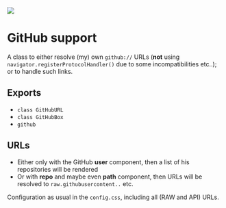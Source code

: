 <img src="https://kekse.biz/github.php?draw&text=`GitHub`&override=github:v4" />

# GitHub support
A class to either resolve (my) own `github://` URLs (**not** using `navigator.registerProtocolHandler()`
due to some incompatibilities etc..); or to handle such links.

## Exports
* `class GitHubURL`
* `class GitHubBox`
* `github`

## URLs
* Either only with the GitHub **user** component, then a list of his repositories will be rendered
* Or with **repo** and maybe even **path** component, then URLs will be resolved to `raw.githubusercontent..` etc.

Configuration as usual in the `config.css`, including all (RAW and API) URLs.

